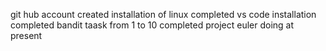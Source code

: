 git hub account created
installation of linux completed
vs code installation completed
bandit taask from 1 to 10 completed
project euler doing at present 
